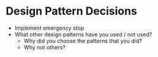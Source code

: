 # Design Pattern Decisions

- Implement emergency stop
- What other design patterns have you used / not used?
  - Why did you choose the patterns that you did?
  - Why not others?

